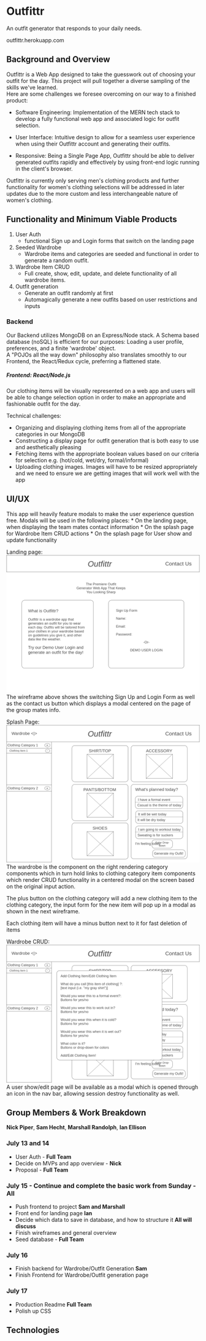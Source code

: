 # Outfittr

An outfit generator that responds to your daily needs. 

outfittr.herokuapp.com

## Background and Overview

Outfittr is a Web App designed to take the guesswork out of choosing your outfit
for the day. This project will pull together a diverse sampling of the skills we've learned.    
Here are some challenges we foresee overcoming on our way to a finished product:

* Software Engineering: Implementation of the MERN tech stack to develop a fully
functional web app and associated logic for outfit selection.

* User Interface: Intuitive design to allow for a seamless user experience when 
using their Outfittr account and generating their outfits.

* Responsive: Being a Single Page App, Outfittr should be able to deliver generated
outfits rapidly and effectively by using front-end logic running in the client's
browser.

Outfittr is currently only serving men's clothing products and further functionality
for women's clothing selections will be addressed in later updates due to the more 
custom and less interchangeable nature of women's clothing. 

## Functionality and Minimum Viable Products

1. User Auth
    * functional Sign up and Login forms that switch on the landing page
2. Seeded Wardrobe
    * Wardrobe items and categories are seeded and functional in order to generate a random outfit.    
3. Wardrobe Item CRUD
    * Full create, show, edit, update, and delete functionality of all wardrobe items.
4. Outfit generation
    * Generate an outfit randomly at first
    * Automagically generate a new outfits based on user restrictions and inputs
    
### Backend

Our Backend utilizes MongoDB on an Express/Node stack. A Schema based database (noSQL) is efficient for our purposes: Loading a user profile, preferences, and a finite 'wardrobe' object.      
A "POJOs all the way down" philosophy also translates smoothly to our Frontend, the React/Redux cycle, preferring a flattened state. 

##### Frontend: React/Node.js

Our clothing items will be visually represented on a web app and users will be able to change selection option in order to make an appropriate and fashionable outfit for the day.

Technical challenges:
  - Organizing and displaying clothing items from all of the appropriate categories in our MongoDB
  - Constructing a display page for outfit generation that is both easy to use and aesthetically pleasing
  - Fetching items with the appropriate boolean values based on our criteria for selection e.g. (hot/cold, wet/dry, formal/informal)
  - Uploading clothing images. Images will have to be resized appropriately and we need to ensure we are getting images that will work well with the app

## UI/UX 

This app will heavily feature modals to make the user experience question free.
Modals will be used in the following places:
    * On the landing page, when displaying the team mates contact information
    * On the splash page for Wardrobe Item CRUD actions 
    * On the splash page for User show and update functionality

Landing page:
![LandingPage](/assets/images/Homepage.png)
The wireframe above shows the switching Sign Up and Login Form as well as the 
contact us button which displays a modal centered on the page of the group mates
info.

Splash Page:
![SplashPage](/assets/images/Homepage_2.png)
The wardrobe is the component on the right rendering category components which in
turn hold links to clothing category item components which render CRUD functionality
in a centered modal on the screen based on the original input action. 

The plus button on the clothing category will add a new clothing item to the clothing 
category, the input form for the new item will pop up in a modal as shown in the 
next wireframe.

Each clothing item will have a minus button next to it for fast deletion of items

Wardrobe CRUD:
![WardrobeCRUD](/assets/images/Homepage_3.png)
A user show/edit page will be available as a modal which is opened through an icon 
in the nav bar, allowing session destroy functionality as well.



## Group Members & Work Breakdown

**Nick Piper**,
**Sam Hecht**,
**Marshall Randolph**,
**Ian Ellison**

### July 13 and 14
  - User Auth -  **Full Team**
  - Decide on MVPs and app overview - **Nick**
  - Proposal - **Full Team**  

### July 15 - Continue and complete the basic work from Sunday - **All**
  - Push frontend to project **Sam and Marshall**
  - Front end for landing page **Ian**
  - Decide which data to save in database, and how to structure it **All will discuss**
  - Finish wireframes and general overview
  - Seed database - **Full Team**

### July 16

  - Finish backend for Wardrobe/Outfit Generation **Sam**
  - Finish Frontend for Wardrobe/Outfit generation page

### July 17
  - Production Readme **Full Team**
  - Polish up CSS
## Technologies
